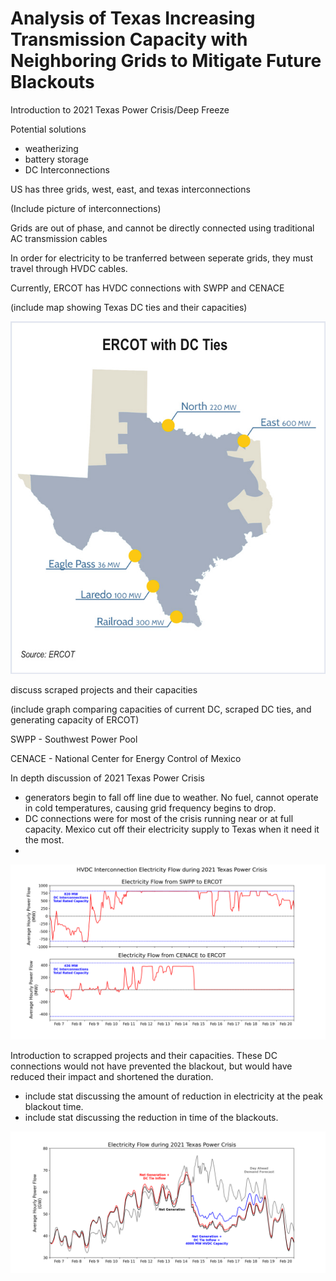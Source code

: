 # Analysis of Texas Increasing Transmission Capacity with Neighboring Grids to Mitigate Future Blackouts

Introduction to 2021 Texas Power Crisis/Deep Freeze

Potential solutions
* weatherizing
* battery storage
* DC Interconnections

US has three grids, west, east, and texas interconnections

(Include picture of interconnections)

Grids are out of phase, and cannot be directly connected using traditional AC transmission cables

In order for electricity to be tranferred between seperate grids, they must travel through HVDC cables. 

Currently, ERCOT has HVDC connections with SWPP and CENACE

(include map showing Texas DC ties and their capacities)

![1](/jpeg/ercot.jpeg)

discuss scraped projects and their capacities

(include graph comparing capacities of current DC, scraped DC ties, and generating capacity of ERCOT)

SWPP - Southwest Power Pool

CENACE - National Center for Energy Control of Mexico

In depth discussion of 2021 Texas Power Crisis
* generators begin to fall off line due to weather. No fuel, cannot operate in cold temperatures, causing grid frequency begins to drop.
* DC connections were for most of the crisis running near or at full capacity. Mexico cut off their electricity supply to Texas when it need it the most.
* 

![1](/png/Figure_5.png)

Introduction to scrapped projects and their capacities.
These DC connections would not have prevented the blackout, but would have reduced their impact and shortened the duration.
* include stat discussing the amount of reduction in electricity at the peak blackout time.
* include stat discussing the reduction in time of the blackouts.

![2](/png/Figure_6.png)
